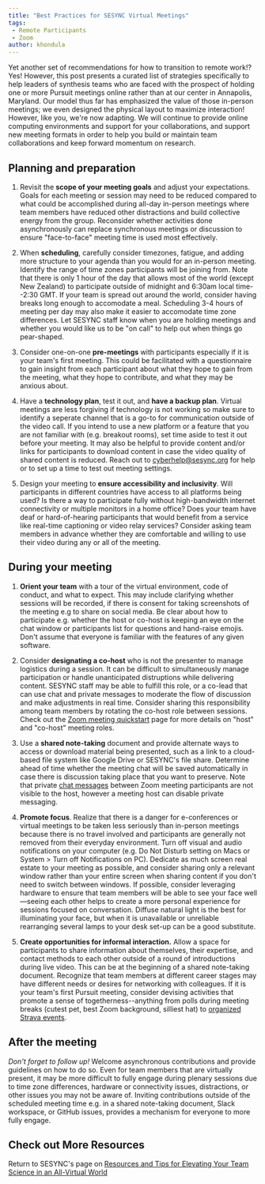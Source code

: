 ```yaml
---
title: "Best Practices for SESYNC Virtual Meetings"
tags:
 - Remote Participants
 - Zoom
author: khondula
---
```


Yet another set of recommendations for how to transition to remote work!? Yes! However, this post presents a curated list of strategies specifically to help leaders of synthesis teams who are faced with the prospect of holding one or more Pursuit meetings online rather than at our center in Annapolis, Maryland. Our model thus far has emphasized the value of those in-person meetings; we even designed the physical layout to maximize interaction! However, like you, we're now adapting. We will continue to provide online computing environments and support for your collaborations, and support new meeting formats in order to help you build or maintain team collaborations and keep forward momentum on research. 

## Planning and preparation

1. Revisit the **scope of your meeting goals** and adjust your expectations. Goals for each meeting or session may need to be reduced compared to what could be accomplished during all-day in-person meetings where team members have reduced other distractions and build collective energy from the group. Reconsider whether activities done asynchronously can replace synchronous meetings or discussion to ensure "face-to-face" meeting time is used most effectively.

2. When **scheduling**, carefully consider timezones, fatigue, and adding more structure to your agenda than you would for an in-person meeting. Identify the range of time zones participants will be joining from. Note that there is only 1 hour of the day that allows most of the world (except New Zealand) to participate outside of midnight and 6:30am local time--2:30 GMT. If your team is spread out around the world, consider having breaks long enough to accomodate a meal. Scheduling 3-4 hours of meeting per day may also make it easier to accomodate time zone differences. Let SESYNC staff know when you are holding meetings and whether you would like us to be "on call" to help out when things go pear-shaped.  

3. Consider one-on-one **pre-meetings** with participants especially if it is your team's first meeting. This could be facilitated with a questionnaire to gain insight from each participant about what they hope to gain from the meeting, what they hope to contribute, and what they may be anxious about. 

4. Have a **technology plan**, test it out, and **have a backup plan**. Virtual meetings are less forgiving if technology is not working so make sure to identify a seperate channel that is a go-to for communication outside of the video call. If you intend to use a new platform or a feature that you are not familiar with (e.g. breakout rooms), set time aside to test it out before your meeting. It may also be helpful to provide content and/or links for participants to download content in case the video quality of shared content is reduced. Reach out to cyberhelp@sesync.org for help or to set up a time to test out meeting settings. 

5. Design your meeting to **ensure accessibility and inclusivity**. Will participants in different countries have access to all platforms being used? Is there a way to participate fully without high-bandwidth internet connectivity or multiple monitors in a home office? Does your team have deaf or hard-of-hearing participants that would benefit from a service like real-time captioning or video relay services? Consider asking team members in advance whether they are comfortable and willing to use their video during any or all of the meeting. 

## During your meeting

1. **Orient your team** with a tour of the virtual environment, code of conduct, and what to expect. This may include clarifying whether sessions will be recorded, if there is consent for taking screenshots of the meeting e.g to share on social media. Be clear about how to participate e.g. whether the host or co-host is keeping an eye on the chat window or participants list for questions and hand-raise emojis. Don't assume that everyone is familiar with the features of any given software. 

2. Consider **designating a co-host** who is not the presenter to manage logistics during a session. It can be difficult to simultaneously manage participation or handle unanticipated distruptions while delivering content. SESYNC staff may be able to fulfill this role, or a co-lead that can use chat and private messages to moderate the flow of discussion and make adjustments in real time. Consider sharing this responsibility among team members by rotating the co-host role between sessions. Check out the [Zoom meeting quickstart](https://cyberhelp.sesync.org/quickstart/zoom-qs.html) page for more details on "host" and "co-host" meeting roles. 

3. Use a **shared note-taking** document and provide alternate ways to access or download material being presented, such as a link to a cloud-based file system like Google Drive or SESYNC's file share. Determine ahead of time whether the meeting chat will be saved automatically in case there is discussion taking place that you want to preserve. Note that private [chat messages](https://support.zoom.us/hc/en-us/articles/203650445-In-meeting-chat) between Zoom meeting participants are not visible to the host, however a meeting host can disable private messaging. 

4. **Promote focus**. Realize that there is a danger for e-conferences or virtual meetings to be taken less seriously than in-person meetings because there is no travel involved and participants are generally not removed from their everyday environment. Turn off visual and audio notifications on your computer (e.g. Do Not Disturb setting on Macs or System > Turn off Notifications on PC). Dedicate as much screen real estate to your meeting as possible, and consider sharing only a relevant window rather than your entire screen when sharing content if you don't need to switch between windows. If possible, consider leveraging hardware to ensure that team members will be able to see your face well&mdash;seeing each other helps to create a more personal experience for sessions focused on conversation. Diffuse natural light is the best for illuminating your face, but when it is unavailable or unreliable rearranging several lamps to your desk set-up can be a good substitute. 

5. **Create opportunities for informal interaction.** Allow a space for participants to share information about themselves, their expertise, and contact methods to each other outside of a round of introductions during live video. This can be at the beginning of a shared note-taking document. Recognize that team members at different career stages may have different needs or desires for networking with colleagues. If it is your team's first Pursuit meeting, consider devising activities that promote a sense of togetherness--anything from polls during meeting breaks (cutest pet, best Zoom background, silliest hat) to [organized Strava events](https://www.sfssummerofscience.com/fun-run). 


## After the meeting

*Don't forget to follow up!* Welcome asynchronous contributions and provide guidelines on how to do so. Even for team members that are virtually present, it may be more difficult to fully engage during plenary sessions due to time zone differences, hardware or connectivity issues, distractions, or other issues you may not be aware of. Inviting contributions outside of the scheduled meeting time e.g. in a shared note-taking document, Slack workspace, or GitHub issues, provides a mechanism for everyone to more fully engage. 


## Check out More Resources

Return to SESYNC's page on [Resources and Tips for Elevating Your Team Science in an All-Virtual World](https://www.sesync.org/resources-and-tips-for-elevating-your-team-science-in-an-all-virtual-world) 
